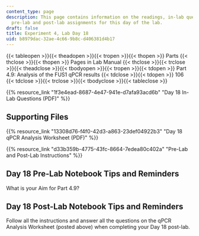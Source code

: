 ```yaml
---
content_type: page
description: This page contains information on the readings, in-lab questions, and
  pre-lab and post-lab assignments for this day of the lab.
draft: false
title: Experiment 4, Lab Day 18
uid: b8979dac-32ae-4c66-9b8c-d406381d4b17
---
```

{{< tableopen >}}{{< theadopen >}}{{< tropen >}}{{< thopen >}}
Parts
{{< thclose >}}{{< thopen >}}
Pages in Lab Manual
{{< thclose >}}{{< trclose >}}{{< theadclose >}}{{< tbodyopen >}}{{< tropen >}}{{< tdopen >}}
Part 4.9: Analysis of the FUS1 qPCR results
{{< tdclose >}}{{< tdopen >}}
106
{{< tdclose >}}{{< trclose >}}{{< tbodyclose >}}{{< tableclose >}}

{{% resource_link "1f3e4ead-8687-4e47-941e-d7afa93acd6b" "Day 18 In-Lab Questions (PDF)" %}}

## Supporting Files

{{% resource_link "13308d76-f4f0-42d3-a863-23def04922b3" "Day 18 qPCR Analysis Worksheet (PDF)" %}}

{{% resource_link "d33b359b-4775-43fc-8664-7edea80c402a" "Pre-Lab and Post-Lab Instructions" %}}

## Day 18 Pre-Lab Notebook Tips and Reminders

What is your Aim for Part 4.9?

## Day 18 Post-Lab Notebook Tips and Reminders

Follow all the instructions and answer all the questions on the qPCR Analysis Worksheet (posted above) when completing your Day 18 post-lab.